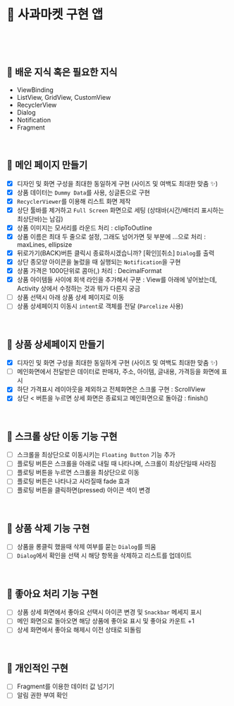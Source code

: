 # :iphone: 사과마켓 구현 앱

<br/>

<p align="center">

   <figcaption align="center"></figcaption>
</p>

<br/>

## :tada: 배운 지식 혹은 필요한 지식
- ViewBinding
- ListView, GridView, CustomView
- RecyclerView
- Dialog
- Notification
- Fragment

<br/>

## :hammer: 메인 페이지 만들기

- [X]  디자인 및 화면 구성을 최대한 동일하게 구현 (사이즈 및 여백도 최대한 맞춤 ✨)
- [X]  상품 데이터는 ```Dummy Data```를 사용, 싱글톤으로 구현
- [X]  ```RecyclerViewer```를 이용해 리스트 화면 제작
- [X]  상단 툴바를 제거하고 ```Full Screen``` 화면으로 세팅 (상태바(시간/배터리 표시하는 최상단바)는 남김)
- [X]  상품 이미지는 모서리를 라운드 처리 : clipToOutline
- [X]  상품 이름은 최대 두 줄으로 설정, 그래도 넘어가면 뒷 부분에 …으로 처리 : maxLines, ellipsize
- [X]  뒤로가기(BACK)버튼 클릭시 종료하시겠습니까? [확인][취소] ```Dialog```를 출력
- [X]  상단 종모양 아이콘을 눌렀을 때 실행되는 ```Notification```을 구현
- [X]  상품 가격은 1000단위로 콤마(,) 처리 : DecimalFormat
- [X]  상품 아이템들 사이에 회색 라인을 추가해서 구분 : View를 아래에 넣어놨는데, Activity 상에서 수정하는 것과 뭐가 다른지 궁금
- [ ]  상품 선택시 아래 상품 상세 페이지로 이동
- [ ]  상품 상세페이지 이동시 ```intent```로 객체를 전달 (```Parcelize``` 사용)

<br/>
 
## :hammer: 상품 상세페이지 만들기

- [X]  디자인 및 화면 구성을 최대한 동일하게 구현 (사이즈 및 여백도 최대한 맞춤 ✨) 
- [ ]  메인화면에서 전달받은 데이터로 판매자, 주소, 아이템, 글내용, 가격등을 화면에 표시
- [X]  하단 가격표시 레이아웃을 제외하고 전체화면은 스크롤 구현 : ScrollView
- [X]  상단 < 버튼을 누르면 상세 화면은 종료되고 메인화면으로 돌아감 : finish()

<br/>

## :hammer: 스크롤 상단 이동 기능 구현

- [ ]  스크롤을 최상단으로 이동시키는 ```Floating Button``` 기능 추가
- [ ]  플로팅 버튼은 스크롤을 아래로 내릴 때 나타나며, 스크롤이 최상단일때 사라짐
- [ ]  플로팅 버튼을 누르면 스크롤을 최상단으로 이동
- [ ]  플로팅 버튼은 나타나고 사라질때 fade 효과
- [ ]  플로팅 버튼을 클릭하면(pressed) 아이콘 색이 변경

<br/>

## :hammer: 상품 삭제 기능 구현

- [ ]  상품을 롱클릭 했을때 삭제 여부를 묻는 ```Dialog```를 띄움
- [ ]  ```Dialog```에서 확인을 선택 시 해당 항목을 삭제하고 리스트를 업데이트

<br/>

## :hammer: 좋아요 처리 기능 구현

- [ ]  상품 상세 화면에서 좋아요 선택시 아이콘 변경 및 ```Snackbar``` 메세지 표시
- [ ]  메인 화면으로 돌아오면 해당 상품에 좋아요 표시 및 좋아요 카운트 +1
- [ ]  상세 화면에서 좋아요 해제시 이전 상태로 되돌림

<br/>

## :hammer: 개인적인 구현
- [ ]  Fragment를 이용한 데이터 값 넘기기
- [ ]  알림 권한 부여 확인

<br/>


